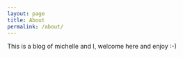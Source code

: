 ```yaml
---
layout: page
title: About
permalink: /about/
---
```


This is a blog of michelle and I, welcome here and enjoy :-)
